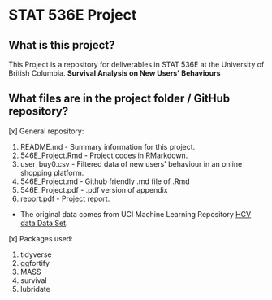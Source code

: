 # STAT 536E Project

## What is this project? 
This Project is a repository for deliverables in STAT 536E at the University of British Columbia.
**Survival Analysis on New Users' Behaviours**

## What files are in the project folder / GitHub repository?
[x] General repository:
   1. README.md - Summary information for this project.
   2. 546E_Project.Rmd - Project codes in RMarkdown.
   3. user_buy0.csv - Filtered data of new users' behaviour in an online shopping platform.
   5. 546E_Project.md - Github friendly .md file of .Rmd
   6. 546E_Project.pdf - .pdf version of appendix
   7. report.pdf - Project report.

+ The original data comes from UCI Machine Learning Repository [HCV data Data Set](http://archive.ics.uci.edu/ml/datasets/HCV+data#).

[x] Packages used:
   1. tidyverse
   2. ggfortify
   3. MASS
   4. survival
   5. lubridate
